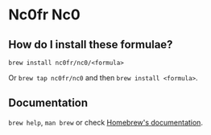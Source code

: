 # Nc0fr Nc0

## How do I install these formulae?

`brew install nc0fr/nc0/<formula>`

Or `brew tap nc0fr/nc0` and then `brew install <formula>`.

## Documentation

`brew help`, `man brew` or check [Homebrew's documentation](https://docs.brew.sh).
